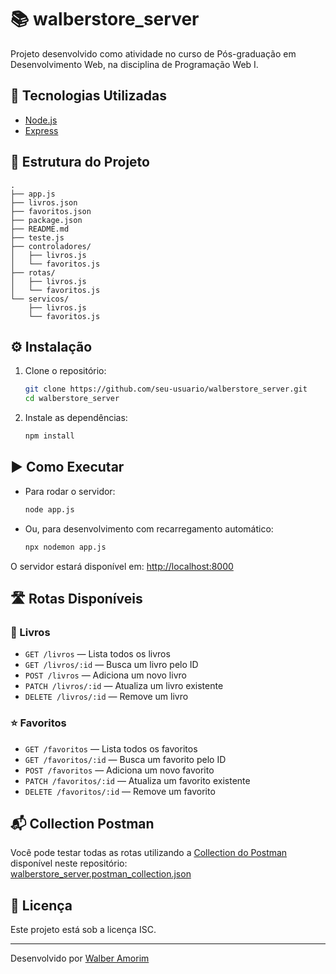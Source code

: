 # 📚 walberstore_server

Projeto desenvolvido como atividade no curso de Pós-graduação em Desenvolvimento Web, na disciplina de Programação Web I.

## 🚀 Tecnologias Utilizadas

- [Node.js](https://nodejs.org/)
- [Express](https://expressjs.com/)

## 📂 Estrutura do Projeto

```
.
├── app.js
├── livros.json
├── favoritos.json
├── package.json
├── README.md
├── teste.js
├── controladores/
│   ├── livros.js
│   └── favoritos.js
├── rotas/
│   ├── livros.js
│   └── favoritos.js
└── servicos/
    ├── livros.js
    └── favoritos.js
```

## ⚙️ Instalação

1. Clone o repositório:
   ```sh
   git clone https://github.com/seu-usuario/walberstore_server.git
   cd walberstore_server
   ```

2. Instale as dependências:
   ```sh
   npm install
   ```

## ▶️ Como Executar

- Para rodar o servidor:
  ```sh
  node app.js
  ```
- Ou, para desenvolvimento com recarregamento automático:
  ```sh
  npx nodemon app.js
  ```

O servidor estará disponível em: [http://localhost:8000](http://localhost:8000)

## 🛣️ Rotas Disponíveis

### 📖 Livros

- `GET /livros` — Lista todos os livros
- `GET /livros/:id` — Busca um livro pelo ID
- `POST /livros` — Adiciona um novo livro
- `PATCH /livros/:id` — Atualiza um livro existente
- `DELETE /livros/:id` — Remove um livro

### ⭐ Favoritos

- `GET /favoritos` — Lista todos os favoritos
- `GET /favoritos/:id` — Busca um favorito pelo ID
- `POST /favoritos` — Adiciona um novo favorito
- `PATCH /favoritos/:id` — Atualiza um favorito existente
- `DELETE /favoritos/:id` — Remove um favorito

## 📬 Collection Postman

Você pode testar todas as rotas utilizando a [Collection do Postman](https://www.postman.com/) disponível neste repositório:  
[walberstore_server.postman_collection.json](./walberstore_server.postman_collection.json)

## 📄 Licença

Este projeto está sob a licença ISC.

---
Desenvolvido por [Walber Amorim](https://github.com/walberamorim)